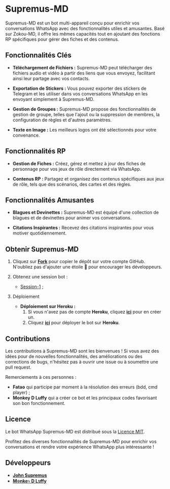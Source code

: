 # Supremus-MD

Supremus-MD est un bot multi-appareil conçu pour enrichir vos conversations WhatsApp avec des fonctionnalités utiles et amusantes. Basé sur Zokou-MD, il offre les mêmes capacités tout en ajoutant des fonctions RP spécifiques pour gérer des fiches et des contenus. 

## Fonctionnalités Clés

- **Téléchargement de Fichiers :** Supremus-MD peut télécharger des fichiers audio et vidéo à partir des liens que vous envoyez, facilitant ainsi leur partage avec vos contacts.

- **Exportation de Stickers :** Vous pouvez exporter des stickers de Telegram et les utiliser dans vos conversations WhatsApp en les envoyant simplement à Supremus-MD.

- **Gestion de Groupes :** Supremus-MD propose des fonctionnalités de gestion de groupe, telles que l'ajout ou la suppression de membres, la configuration de règles et d'autres paramètres.

- **Texte en Image :** Les meilleurs logos ont été sélectionnés pour votre convenance.

## Fonctionnalités RP

- **Gestion de Fiches :** Créez, gérez et mettez à jour des fiches de personnage pour vos jeux de rôle directement via WhatsApp.

- **Contenus RP :** Partagez et organisez des contenus spécifiques aux jeux de rôle, tels que des scénarios, des cartes et des règles.

## Fonctionnalités Amusantes

- **Blagues et Devinettes :** Supremus-MD est équipé d'une collection de blagues et de devinettes pour animer vos conversations.

- **Citations Inspirantes :** Recevez des citations inspirantes pour vous motiver quotidiennement.

## Obtenir Supremus-MD

1. Cliquez sur **[Fork](https://github.com/johnsupremus1/Supremus-MD)** pour copier le dépôt sur votre compte GitHub. N'oubliez pas d'ajouter une étoile 🌟 pour encourager les développeurs.

2. Obtenez une session bot :
   - [Session-1](https://zkscan.onrender.com) ;

3. Déploiement
   - **Déploiement sur Heroku :**
     1. Si vous n'avez pas de compte **Heroku**, cliquez [**ici**](https://id.heroku.com/login) pour en créer un.
     2. Cliquez [**ici**](https://dashboard.heroku.com/new?template=https://github.com/johnsupremus1/Supremus-MD) pour déployer le bot sur **Heroku**.

## Contributions

Les contributions à Supremus-MD sont les bienvenues ! Si vous avez des idées pour de nouvelles fonctionnalités, des améliorations ou des corrections de bugs, n'hésitez pas à ouvrir une issue ou à soumettre une pull request.

   Remerciements à ces personnes :
   - **Fatao** qui participe par moment à la résolution des erreurs  (bdd, cmd player) ;
   - **Monkey D Luffy** qui a créer ce bot et les principaux codes favorisant son bon fonctionnement.

## Licence

Le bot WhatsApp Supremus-MD est distribué sous la [Licence MIT](https://opensource.org/licenses/MIT).

Profitez des diverses fonctionnalités de Supremus-MD pour enrichir vos conversations et rendre votre expérience WhatsApp plus intéressante !

## Développeurs

- [**John Supremus**](https://github.com/johnsupremus1)
- [**M๏nkeℽ D Lบffy**](https://github.com/Faouz995)
